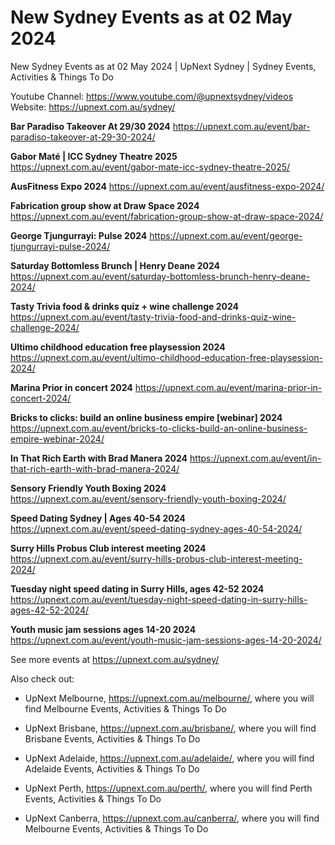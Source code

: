 # New Sydney Events as at 02 May 2024
New Sydney Events as at 02 May 2024 | UpNext Sydney | Sydney Events, Activities &amp; Things To Do

Youtube Channel: https://www.youtube.com/@upnextsydney/videos 
Website: https://upnext.com.au/sydney/


**Bar Paradiso Takeover At 29/30 2024**
 https://upnext.com.au/event/bar-paradiso-takeover-at-29-30-2024/

**Gabor Maté | ICC Sydney Theatre 2025**
 https://upnext.com.au/event/gabor-mate-icc-sydney-theatre-2025/

**AusFitness Expo 2024**
 https://upnext.com.au/event/ausfitness-expo-2024/

**Fabrication group show at Draw Space 2024**
 https://upnext.com.au/event/fabrication-group-show-at-draw-space-2024/

**George Tjungurrayi: Pulse 2024**
 https://upnext.com.au/event/george-tjungurrayi-pulse-2024/

**Saturday Bottomless Brunch | Henry Deane 2024**
 https://upnext.com.au/event/saturday-bottomless-brunch-henry-deane-2024/

**Tasty Trivia food & drinks quiz + wine challenge 2024**
 https://upnext.com.au/event/tasty-trivia-food-and-drinks-quiz-wine-challenge-2024/

**Ultimo childhood education free playsession 2024**
 https://upnext.com.au/event/ultimo-childhood-education-free-playsession-2024/

**Marina Prior in concert 2024**
 https://upnext.com.au/event/marina-prior-in-concert-2024/

**Bricks to clicks: build an online business empire [webinar] 2024**
 https://upnext.com.au/event/bricks-to-clicks-build-an-online-business-empire-webinar-2024/

**In That Rich Earth with Brad Manera 2024**
 https://upnext.com.au/event/in-that-rich-earth-with-brad-manera-2024/

**Sensory Friendly Youth Boxing 2024**
 https://upnext.com.au/event/sensory-friendly-youth-boxing-2024/

**Speed Dating Sydney | Ages 40-54 2024**
 https://upnext.com.au/event/speed-dating-sydney-ages-40-54-2024/

**Surry Hills Probus Club interest meeting 2024**
 https://upnext.com.au/event/surry-hills-probus-club-interest-meeting-2024/

**Tuesday night speed dating in Surry Hills, ages 42-52 2024**
 https://upnext.com.au/event/tuesday-night-speed-dating-in-surry-hills-ages-42-52-2024/

**Youth music jam sessions ages 14-20 2024**
 https://upnext.com.au/event/youth-music-jam-sessions-ages-14-20-2024/



See more events at https://upnext.com.au/sydney/


Also check out:

* UpNext Melbourne, https://upnext.com.au/melbourne/, where you will find Melbourne Events, Activities & Things To Do

* UpNext Brisbane, https://upnext.com.au/brisbane/, where you will find Brisbane Events, Activities & Things To Do

* UpNext Adelaide, https://upnext.com.au/adelaide/, where you will find Adelaide Events, Activities & Things To Do

* UpNext Perth, https://upnext.com.au/perth/, where you will find Perth Events, Activities & Things To Do

* UpNext Canberra, https://upnext.com.au/canberra/, where you will find Melbourne Events, Activities & Things To Do